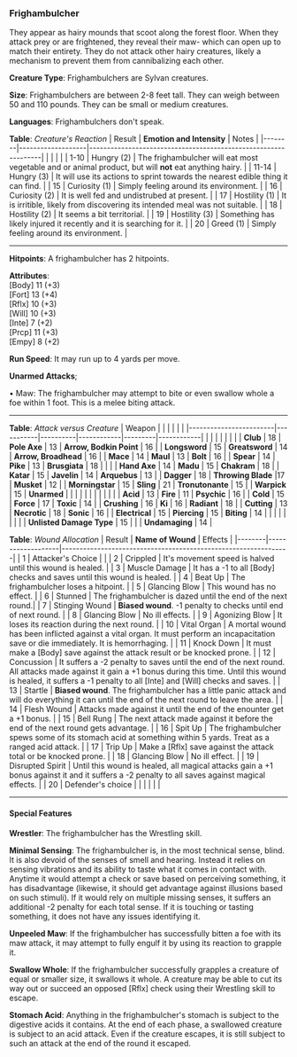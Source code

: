 ### Frighambulcher
They appear as hairy mounds that scoot along the forest floor. When they attack prey or are frightened, they reveal their maw- which can open up to match their entirety. They do not attack other hairy creatures, likely a mechanism to prevent them from cannibalizing each other.

**Creature Type**: Frighambulchers are Sylvan creatures.

**Size**: Frighambulchers are between 2-8 feet tall. They can weigh between 50 and 110 pounds. They can be small or medium creatures.

**Languages**: Frighambulchers don't speak.

**Table**: *Creature's Reaction*
| Result | **Emotion and Intensity** | Notes                                                        |
|--------|-------------------|----------------------------------------------------------------|
|        |                                                |                                   |
|  1-10  | Hungry (2) | The frighambulcher will eat most vegetable and or animal product, but will **not** eat anything hairy.   |
|  11-14 | Hungry (3)  | It will use its actions to sprint towards the nearest edible thing it can find. |
|   15   | Curiosity (1)     | Simply feeling around its environment. |
|   16   | Curiosity (2)  | It is well fed and undistrubed at present. |
|   17   | Hostility (1) | It is irritible, likely from discovering its intended meal was not suitable. |
|   18   | Hostility (2) | It seems a bit territorial. |
|   19   | Hostility (3) | Something has likely injured it recently and it is searching for it. |
|   20   | Greed (1)     | Simply feeling around its environment. |

-----

**Hitpoints**: A frighambulcher has 2 hitpoints.

**Attributes**:  
[Body] 11 (+3)  
[Fort] 13 (+4)  
[Rflx] 10 (+3)  
[Will] 10 (+3)  
[Inte] 7 (+2)  
[Prcp] 11 (+3)  
[Empy] 8 (+2)  

**Run Speed**: It may run up to 4 yards per move.

**Unarmed Attacks**;

 • Maw: The frighambulcher may attempt to bite or even swallow whole a foe within 1 foot. This is a melee biting attack.
 
---------------------

**Table**: *Attack versus Creature*
| Weapon                 |          |            |         |            |         |
|------------------------|-----------|----------|------------|---------|------------|
|                        |          |            |         |            |         |
| **Club**                   | 18   | **Pole Axe** | 13     | **Arrow, Bodkin Point**    | 16    |
| **Longsword**              | 15    | **Greatsword** | 14     | **Arrow, Broadhead**    | 16    |
| **Mace**                   | 14    | **Maul** | 13     | **Bolt** | 16    |
| **Spear**                  | 14     | **Pike** | 13     | **Brusgiata** | 18     |  |     |
| **Hand Axe**               | 14     | **Madu** | 15     | **Chakram** | 18    |
| **Katar**                  | 15     | **Javelin** | 14    | **Arquebus** | 13    |
| **Dagger**                 | 18     | **Throwing Blade** |17    | **Musket** | 12    |
| **Morningstar**            | 15     | **Sling** | 21    | **Tronutonante** | 15    |
| **Warpick**                | 15     | **Unarmed** |     |  |     |
|                        |           |          |            |         |            |
| **Acid**                   | 13     | **Fire** | 11     | **Psychic** | 16     |
| **Cold**                   | 15     | **Force** | 17     | **Toxic**  | 14     |
| **Crushing**               | 16     | **Ki** | 16     | **Radiant** | 18     |
| **Cutting**                | 13     | **Necrotic** | 18     | **Sonic** | 16    |
| **Electrical**             | 15     | **Piercing** | 15     | **Biting** | 14    |
|                        |           |          |            |         |            |
| **Unlisted Damage Type** | 15 |    |     | **Undamaging** | 14 |



**Table**: *Wound Allocation*
| Result | **Name of Wound** | Effects                                                        |
|--------|-------------------|----------------------------------------------------------------|
|   1    | Attacker's Choice |                                                                |
|   2    | Crippled          | It's movement speed is halved until this wound is healed.      |
|   3    | Muscle Damage     | It has a -1 to all [Body] checks and saves until this wound is healed. |
|   4    | Beat Up       | The frighambulcher loses a hitpoint. |
|   5    | Glancing Blow      | This wound has no effect. |
|   6    | Stunned    | The frighambulcher is dazed until the end of the next round.|
|   7    | Stinging Wound    | **Biased wound**. -1 penalty to checks until end of next round. |
|   8    | Glancing Blow     | No ill effects.                                     |
|   9    | Agonizing Blow     | It loses its reaction during the next round. |
|   10   | Vital Organ        | A mortal wound has been inflicted against a vital organ. It must perform an incapacitation save or die immediately. It is hemorrhaging. |
|   11   | Knock Down        | It must make a [Body] save against the attack result or be knocked prone. |
|   12   | Concussion        | It suffers a -2 penalty to saves until the end of the next round. All attacks made against it gain a +1 bonus during this time. Until this wound is healed, it suffers a -1 penalty to all [Inte] and [Will] checks and saves. |
|   13   | Startle       | **Biased wound**. The frighambulcher has a little panic attack and will do everything it can until the end of the next round to leave the area.  |
|   14   | Flesh Wound       | Attacks made against it until the end of the enounter get a +1 bonus. |
|   15   | Bell Rung         | The next attack made against it before the end of the next round gets advantage.  |
|   16   | Spit Up       | The frighambulcher spews some of its stomach acid at something within 5 yards. Treat as a ranged acid attack. |
|   17   | Trip Up           | Make a [Rflx] save against the attack total or be knocked prone.                                  |
|   18   | Glancing Blow         | No ill effect. |
|   19   | Disrupted Spirit  | Until this wound is healed, all magical attacks gain a +1 bonus against it and it suffers a -2 penalty to all saves against magical effects. |
|   20   | Defender's choice |                                   |
|        |                                                |                                   |

---------------------

#### Special Features 

**Wrestler**: The frighambulcher has the Wrestling skill.

**Minimal Sensing**: The frighambulcher is, in the most technical sense, blind. It is also devoid of the senses of smell and hearing. Instead it relies on sensing vibrations and its ability to taste what it comes in contact with. Anytime it would attempt a check or save based on perceiving something, it has disadvantage (likewise, it should get advantage against illusions based on such stimuli). If it would rely on multiple missing senses, it suffers an additional -2 penalty for each total sense. If it is touching or tasting something, it does not have any issues identifying it.

**Unpeeled Maw**: If the frighambulcher has successfully bitten a foe with its maw attack, it may attempt to fully engulf it by using its reaction to grapple it.

**Swallow Whole**: If the frighambulcher successfully grapples a creature of equal or smaller size, it swallows it whole. A creature may be able to cut its way out or succeed an opposed [Rflx] check using their Wrestling skill to escape. 

**Stomach Acid**: Anything in the frighambulcher's stomach is subject to the digestive acids it contains. At the end of each phase, a swallowed creature is subject to an acid attack. Even if the creature escapes, it is still subject to such an attack at the end of the round it escaped.

